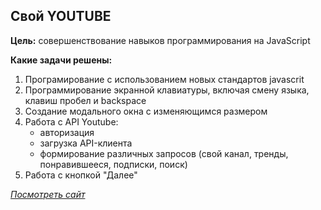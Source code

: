 ## Свой YOUTUBE

**Цель:** совершенствование навыков программирования на JavaScript

**Какие задачи решены:**

1. Програмирование с использованием новых стандартов javascrit
2. Программирование экранной клавиатуры, включая смену языка, клавиш пробел и backspace
3. Создание модального окна с изменяющимся размером
4. Работа с API Youtube:
   - авторизация
   - загрузка API-клиента 
   - формирование различных запросов (свой канал, тренды, понравившееся, подписки, поиск)
5. Работа с кнопкой "Далее"


[_Посмотреть сайт_](http://git.lekua.in.ua/my-youtube/)
